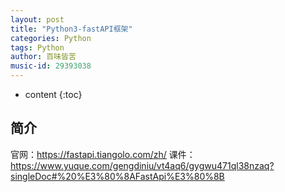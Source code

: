 ```yaml
---
layout: post
title: "Python3-fastAPI框架"
categories: Python
tags: Python
author: 百味皆苦
music-id: 29393038
---
```


* content
{:toc}


## 简介

官网：https://fastapi.tiangolo.com/zh/
课件：https://www.yuque.com/gengdiniu/vt4aq6/gygwu471ql38nzaq?singleDoc#%20%E3%80%8AFastApi%E3%80%8B

